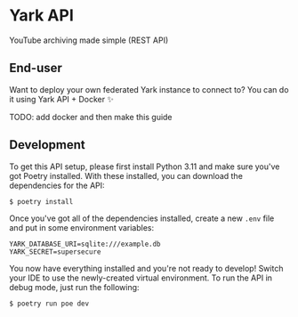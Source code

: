 # Yark API

YouTube archiving made simple (REST API)

## End-user

Want to deploy your own federated Yark instance to connect to? You can do it using Yark API + Docker ✨

TODO: add docker and then make this guide

## Development

To get this API setup, please first install Python 3.11 and make sure you've got Poetry installed. With these installed, you can download the dependencies for the API:

```shell
$ poetry install
```

Once you've got all of the dependencies installed, create a new `.env` file and put in some environment variables:

```env
YARK_DATABASE_URI=sqlite:///example.db
YARK_SECRET=supersecure
```

You now have everything installed and you're not ready to develop! Switch your IDE to use the newly-created virtual environment. To run the API in debug mode, just run the following:

```shell
$ poetry run poe dev
```
